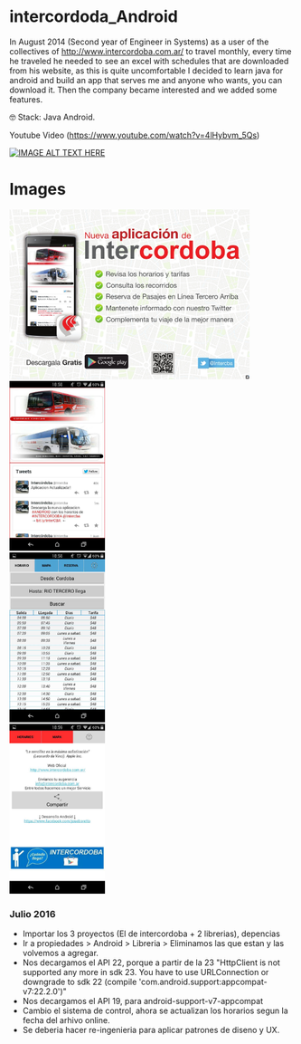 # intercordoda_Android

In August 2014 (Second year of Engineer in Systems) as a user of the collectives of http://www.intercordoba.com.ar/ to travel monthly, every time he traveled he needed to see an excel with schedules that are downloaded from his website, as this is quite uncomfortable I decided to learn java for android and build an app that serves me and anyone who wants, you can download it. Then the company became interested and we added some features.

🤓 Stack: Java Android.

Youtube Video (https://www.youtube.com/watch?v=4lHybvm_5Qs)

[![IMAGE ALT TEXT HERE](https://img.youtube.com/vi/4lHybvm_5Qs/0.jpg)](https://www.youtube.com/watch?v=4lHybvm_5Qs)

# Images


<img src="https://github.com/joseboretto/intercordoda_android/blob/master/images/Flyer_001.jpg" height="300">
<br>
<img src="https://github.com/joseboretto/intercordoda_android/blob/master/images/App%201.png" height="300">
<br>
<img src="https://github.com/joseboretto/intercordoda_android/blob/master/images/App%202.png" height="300">
<br>
<img src="https://github.com/joseboretto/intercordoda_android/blob/master/images/App%203.png" height="300">
<br>

### Julio 2016
- Importar los 3 proyectos (El de intercordoba + 2 librerias), depencias
- Ir a propiedades > Android > Libreria > Eliminamos las que estan y las volvemos a agregar.
- Nos decargamos el API 22, porque a partir de la 23 "HttpClient is not supported any more in sdk 23. You have to use URLConnection or downgrade to sdk 22 (compile 'com.android.support:appcompat-v7:22.2.0')"
- Nos decargamos el API 19, para android-support-v7-appcompat
- Cambio el sistema de control, ahora se actualizan los horarios segun la fecha del arhivo online.
- Se deberia hacer re-ingenieria para aplicar patrones de diseno y UX.
